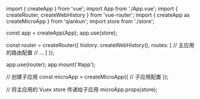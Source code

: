 import { createApp } from 'vue';
import App from './App.vue';
import { createRouter, createWebHistory } from 'vue-router';
import { createApp as createMicroApp } from 'qiankun';
import store from './store';

const app = createApp(App);
app.use(store);

const router = createRouter({
  history: createWebHistory(),
  routes: [
    // 主应用的路由配置
    // ...
  ]
});

app.use(router);
app.mount('#app');

// 创建子应用
const microApp = createMicroApp({
  // 子应用配置
});

// 将主应用的 Vuex store 传递给子应用
microApp.props(store);

